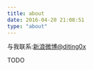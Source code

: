 ```yaml
---
title: about
date: 2016-04-20 21:08:51
type: "about"
---
```



与我联系:[新浪微博@diting0x](http://weibo.com/diting0x )

TODO
